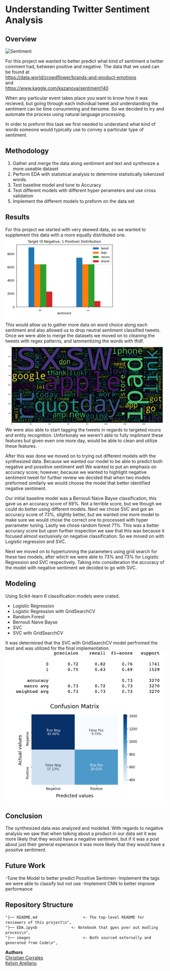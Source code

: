 # Understanding Twitter Sentiment Analysis

## Overview
![Sentiment](https://cdn-images-1.medium.com/fit/t/1600/480/1*VT7AxioAGXplMe7RAEYfSA.png)


   For this project we wanted to better predict what kind of sentiment a twitter comment 
   had, between positive and negative.
   The data that we used can be found at<br>
   https://data.world/crowdflower/brands-and-product-emotions<br>
   and<br>
   https://www.kaggle.com/kazanova/sentiment140<br>

   When any particular event takes place you want to know how it was recieved, but going 
   through each individual tweet and understanding the sentiment can be time consumming
   and tiersome. So we decided to try and automate the process using natural language 
   processing.

   In order to preform this task we first needed to understand what kind of words someone
   would typically use to convey a particular type of sentiment. 


    
## Methodology
1. Gather and merge the data along sentiment and text and synthesize a more useable dataset
2. Perform EDA with statistical analysis to determine statistically tokenized words.
4. Test baseline model and tune to Accuracy
5. Test different models with different hyper perameters and use cross validation
6. Implement the different models to preform on the data set

## Results

   For this project we started with very skewed data, so we wanted to supplement this 
   data with a more equally distributed one. <br>
   ![distribution](./Images/distribution.png)<br>
   This would allow us to gather more data on word choice along each sentiment and also 
   allowed us to drop neutral sentiment classified tweets.
   Once we were able to merge the datasets we moved on to cleaning the tweets with regex
   patterns, and lammentizing the words with tfidf.<br>
   ![overall](./Images/new_overall.png)<br>
   We were also able to start tagging the tweets in regards to targeted nouns and entity
   recognition. Unfortunaly we weren't able to fully impliment these features but given 
   even one more day, would be able to clean and utilize these features.

   After this was done we moved on to trying out different models with the synthesized data. 
   Because we wanted our model to be able to predict both negative and possitive sentiment well
   We wanted to put an emphasis on accuracy score; however, because we wanted to highlight 
   negative sentiment tweet for further review we decided that when two models preformed 
   similarly we would choose the model that better identified negative sentiment.
   
   Our initial baseline model was a  Bernouli Naive Bayse classification, this gave us an
   accuracy score of 69%. Not a terrible score, but we though we could do better using different
   models. Next we chose SVC and got an accuracy score of 73%, slightly better, but we wanted one
   more model to make sure we would chose the correct one to processed with hyper parrameter tuning.
   Lastly we chose random forest 71%. This was a better accuracy score but upon further inspection 
   we saw that this was because it focused almost exclusively on negative classification. So we
   moved on with Logistic regression and SVC. 
    
   Next we moved on to hypertunning the parameters using grid search for these two models, after which 
   we were able to 73% and 73% for Logistic Regression and SVC respectively. Taking into consideration 
   the accuracy of the model with negative sentiment we decided to go with SVC.
   
## Modeling
Using Scikit-learn 6 classification models were crated.
- Logistic Regression 
- Logistic Regression with GridSearchCV
- Random Forest
- Bernouli Naive Bayse
- SVC
- SVC with GridSearchCV

It was determined that the SVC with GridSearchCV model perfromed the best and was utilized for the final implementation.<br>
![distribution](./Images/Final.png)<br>

## Conclusion
The synthesized data was analyzed and modeled. With regards to negative analysis we saw that when talking about a product 
in our data set it was more likely that they would have a negative sentiment, but if it was a post about just their general 
experiance it was more likely that they would have a possitve sentiment. 


## Future Work
-Tune the Model to better predict Possitive Sentimen
-Implement the tags we were able to classify but not use
-Implement CNN to better improve performance

## Repository Structure

    "├── README.md                    <- The top-level README for reviewers of this project\n",
    "├── EDA.ipynb               <- Notebook that gpes pver out modling process\n",
    "├── images                       <- Both sourced externally and generated from Code\n",       
    
**Authors** <br>
[Christian Corrales](https://github.com/ccorrales1228)<br>
[Kelvin Arellano](https://github.com/Kelvin-Arellano)<br>
